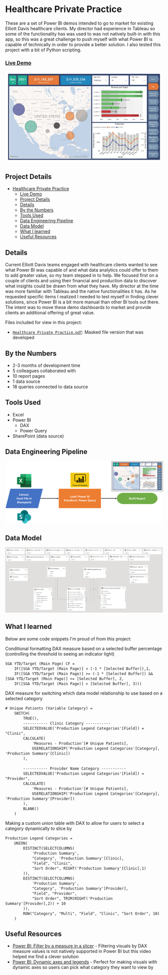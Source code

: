 # Healthcare Private Practice

These are a set of Power BI demos intended to go to market for existing Elliott Davis healthcare clients. My director had experience in Tableau so some of the functionality has was used to was not natively built-in with this app, so this was a great challenge to push myself with what Power BI is capable of technically in order to provide a better solution. I also tested this project with a bit of Python scripting.

### [Live Demo](https://app.powerbi.com/view?r=eyJrIjoiNDkwYjZlMGQtNmM3MS00YWJjLThjNGEtMGY0MzBjNmI1NGIwIiwidCI6ImY3N2E4MGM5LTY5MTAtNGJkYy1iNjFiLTgxNzA2NmQ1NmI0NiIsImMiOjJ9)

!["Report"](./Healthcare%20Private%20Practice.jpg)

## Project Details
- [Healthcare Private Practice](#healthcare-private-practice)
    - [Live Demo](#live-demo)
  - [Project Details](#project-details)
  - [Details](#details)
  - [By the Numbers](#by-the-numbers)
  - [Tools Used](#tools-used)
  - [Data Engineering Pipeline](#data-engineering-pipeline)
  - [Data Model](#data-model)
  - [What I learned](#what-i-learned)
  - [Useful Resources](#useful-resources)

## Details

Current Elliott Davis teams engaged with healthcare clients wanted to see what Power BI was capable of and what data analytics could offer to them to add greater value, so my team stepped in to help. We focused first on a couple of clients and using their financial and production data to discover what insights could be drawn from what they have. My director at the time was more familiar with Tableau and the native functionalities it has. As he requested specific items I realized I needed to test myself in finding clever solutions, since Power BI is a bit more manual than other BI tools out there. The intent was to move these demo dashboards to market and provide clients an additional offering of great value.

Files included for view in this project:
- [`Healthcare Private Practice.pdf`](./Healthcare%20Private%20Practice.pdf): Masked file version that was developed

## By the Numbers

- 2-3 months of development time
- 5 colleagues collaborated with
- 10 report pages
- 1 data source
- 18 queries connected to data source

## Tools Used

- Excel
- Power BI
  - DAX
  - Power Query
- SharePoint (data source)

## Data Engineering Pipeline

!["Pipeline"](./Healthcare%20Private%20Practice%20Pipeline.png)

## Data Model

!["Data Model"](./Healthcare%20Private%20Practice%20Data%20Model.JPG)

## What I learned

Below are some code snippets I'm proud of from this project:

Conditional formatting DAX measure based on a selected buffer percentage (controlling the threshold to seeing an indicator light)
```DAX
SGA YTD/Target (Main Page) CF = 
    IF([SGA YTD/Target (Main Page)] < (-1 * [Selected Buffer]),1,
    IF([SGA YTD/Target (Main Page)] >= (-1 * [Selected Buffer]) && [SGA YTD/Target (Main Page)] <= [Selected Buffer], 2,
    IF([SGA YTD/Target (Main Page)] > [Selected Buffer], 3)))
```

DAX measure for switching which data model relationship to use based on a selected category
```DAX
# Unique Patients (Variable Category) = 
    SWITCH(
        TRUE(),
        ----------- Clinic Category -----------
        SELECTEDVALUE('Production Legend Categories'[Field]) = "Clinic",
        CALCULATE(
            'Measures - Production'[# Unique Patients],
            USERELATIONSHIP('Production Legend Categories'[Category], 'Production Summary'[Clinic])
        ),

        ----------- Provider Name Category -----------
        SELECTEDVALUE('Production Legend Categories'[Field]) = "Provider",
        CALCULATE(
            'Measures - Production'[# Unique Patients],
            USERELATIONSHIP('Production Legend Categories'[Category], 'Production Summary'[Provider])
        ),
        BLANK()
    )
```

Making a custom union table with DAX to allow for users to select a category dynamically to slice by
```DAX
Production Legend Categories = 
    UNION(
        DISTINCT(SELECTCOLUMNS(
            'Production Summary',
            "Category", 'Production Summary'[Clinic],
            "Field", "Clinic",
            "Sort Order", RIGHT('Production Summary'[Clinic],1)
        )),
        DISTINCT(SELECTCOLUMNS(
            'Production Summary',
            "Category", 'Production Summary'[Provider],
            "Field", "Provider",
            "Sort Order", TRIM(RIGHT('Production Summary'[Provider],2)) + 10
        )),
        ROW("Category", "Multi", "Field", "Clinic", "Sort Order", 10)
    )
```

## Useful Resources

- [Power BI: Filter by a measure in a slicer](https://www.youtube.com/watch?v=AZAL-QPn5Zc) - Filtering visuals by DAX measure values is not natively supported in Power BI but this video helped me find a clever solution
- [Power BI: Dynamic axes and legends](https://www.youtube.com/watch?v=8e8a3o1w51M) - Perfect for making visuals with dynamic axes so users can pick what category they want to view by